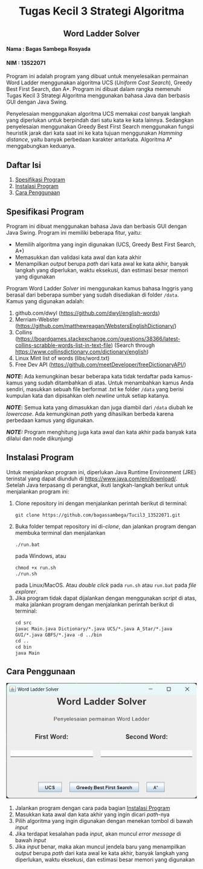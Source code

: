 <h1 style="text-align: center"> Tugas Kecil 3 Strategi Algoritma </h1>
<h2 style="text-align: center"> Word Ladder Solver </h2>

#### Nama : Bagas Sambega Rosyada
#### NIM : 13522071

Program ini adalah program yang dibuat untuk menyelesaikan permainan Word Ladder menggunakan algoritma UCS (_Uniform Cost Search_), 
Greedy Best First Search, dan A*. Program ini dibuat dalam rangka memenuhi Tugas Kecil 3 Strategi Algoritma menggunakan bahasa Java dan berbasis GUI dengan Java Swing.

Penyelesaian menggunakan algoritma UCS memakai _cost_ banyak langkah yang diperlukan untuk berpindah dari satu kata ke kata lainnya. Sedangkan penyelesaian menggunakan Greedy Best First Search menggunakan
fungsi heuristik jarak dari kata saat ini ke kata tujuan menggunakan _Hamming distance_, yaitu banyak perbedaan karakter antarkata. Algoritma A* menggabungkan keduanya.

## Daftar Isi
1. [Spesifikasi Program](#spesifikasi-program)
2. [Instalasi Program](#instalasi-program)
3. [Cara Penggunaan](#cara-penggunaan)

## Spesifikasi Program
Program ini dibuat menggunakan bahasa Java dan berbasis GUI dengan Java Swing. Program ini memiliki beberapa fitur, yaitu:
- Memilih algoritma yang ingin digunakan (UCS, Greedy Best First Search, A*)
- Memasukkan dan validasi kata awal dan kata akhir
- Menampilkan _output_ berupa _path_ dari kata awal ke kata akhir, banyak langkah yang diperlukan, waktu eksekusi, dan estimasi besar memori yang digunakan

Program Word Ladder _Solver_ ini menggunakan kamus bahasa Inggris yang berasal dari beberapa sumber yang sudah disediakan di folder `/data`. Kamus yang digunakan adalah:
1. github.com/dwyl (https://github.com/dwyl/english-words)
2. Merriam-Webster (https://github.com/matthewreagan/WebstersEnglishDictionary/)
3. Collins (https://boardgames.stackexchange.com/questions/38366/latest-collins-scrabble-words-list-in-text-file) (Search through https://www.collinsdictionary.com/dictionary/english)
4. Linux Mint list of words (libs/word.txt)
5. Free Dev API (https://github.com/meetDeveloper/freeDictionaryAPI/)

**_NOTE_:**
Ada kemungkinan besar beberapa kata tidak terdaftar pada kamus-kamus yang sudah ditambahkan di atas. Untuk menambahkan kamus Anda sendiri,
masukkan sebuah file berformat .txt ke folder `/data` yang berisi kumpulan kata dan dipisahkan oleh _newline_ untuk setiap katanya.

**_NOTE_:**
Semua kata yang dimasukkan dan juga diambil dari `/data` diubah  ke _lowercase_. Ada kemungkinan _path_ yang dihasilkan berbeda karena perbedaan kamus yang digunakan.

**_NOTE:_**
Program menghitung juga kata awal dan kata akhir pada banyak kata dilalui dan node dikunjungi

## Instalasi Program
Untuk menjalankan program ini, diperlukan Java Runtime Environment (JRE) terinstal yang dapat diunduh di https://www.java.com/en/download/. Setelah Java terpasang di perangkat, ikuti langkah-langkah berikut untuk menjalankan program ini:
1. Clone repository ini dengan menjalankan perintah berikut di terminal:
    ```
    git clone https://github.com/bagassambega/Tucil3_13522071.git
    ```
2. Buka folder tempat repository ini di-_clone_, dan jalankan program dengan membuka terminal dan menjalankan
    ```
   ./run.bat
   ```
   pada Windows, atau
    ```
   chmod +x run.sh
    ./run.sh
   ```
   pada Linux/MacOS. Atau _double click_ pada `run.sh` atau `run.bat` pada _file explorer_.
3. Jika program tidak dapat dijalankan dengan menggunakan _script_ di atas, maka jalankan program dengan menjalankan perintah berikut di terminal:
    ```
    cd src
    javac Main.java Dictionary/*.java UCS/*.java A_Star/*.java GUI/*.java GBFS/*.java -d ../bin
    cd ..
    cd bin
    java Main
    ```
## Cara Penggunaan
<img src="docs/main-window.png" alt="Gambar jendela utama program">

1. Jalankan program dengan cara pada bagian [Instalasi Program](#instalasi-program)
2. Masukkan kata awal dan kata akhir yang ingin dicari _path_-nya
3. Pilih algoritma yang ingin digunakan dengan menekan tombol di bawah _input_
4. Jika terdapat kesalahan pada _input_, akan muncul _error message_ di bawah _input_
5. Jika _input_ benar, maka akan muncul jendela baru yang menampilkan _output_ berupa _path_ dari kata awal ke kata akhir, banyak langkah yang diperlukan, waktu eksekusi, dan estimasi besar memori yang digunakan